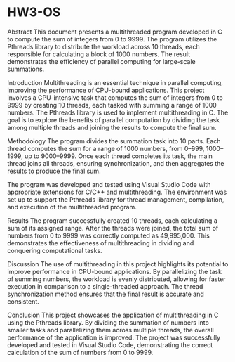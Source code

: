# HW3-OS

Abstract
This document presents a multithreaded program developed in C to compute the sum of integers from 0 to 9999. The program utilizes the Pthreads library to distribute the workload across 10 threads, each responsible for calculating a block of 1000 numbers. The result demonstrates the efficiency of parallel computing for large-scale summations.

Introduction
Multithreading is an essential technique in parallel computing, improving the performance of CPU-bound applications. This project involves a CPU-intensive task that computes the sum of integers from 0 to 9999 by creating 10 threads, each tasked with summing a range of 1000 numbers. The Pthreads library is used to implement multithreading in C. The goal is to explore the benefits of parallel computation by dividing the task among multiple threads and joining the results to compute the final sum.

Methodology
The program divides the summation task into 10 parts. Each thread computes the sum for a range of 1000 numbers, from 0–999, 1000–1999, up to 9000–9999. Once each thread completes its task, the main thread joins all threads, ensuring synchronization, and then aggregates the results to produce the final sum.

The program was developed and tested using Visual Studio Code with appropriate extensions for C/C++ and multithreading. The environment was set up to support the Pthreads library for thread management, compilation, and execution of the multithreaded program.

Results
The program successfully created 10 threads, each calculating a sum of its assigned range. After the threads were joined, the total sum of numbers from 0 to 9999 was correctly computed as 49,995,000. This demonstrates the effectiveness of multithreading in dividing and conquering computational tasks.

Discussion
The use of multithreading in this project highlights its potential to improve performance in CPU-bound applications. By parallelizing the task of summing numbers, the workload is evenly distributed, allowing for faster execution in comparison to a single-threaded approach. The thread synchronization method ensures that the final result is accurate and consistent.

Conclusion
This project showcases the application of multithreading in C using the Pthreads library. By dividing the summation of numbers into smaller tasks and parallelizing them across multiple threads, the overall performance of the application is improved. The project was successfully developed and tested in Visual Studio Code, demonstrating the correct calculation of the sum of numbers from 0 to 9999.
